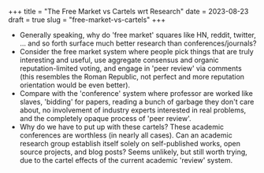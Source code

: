 +++
title = "The Free Market vs Cartels wrt Research"
date = 2023-08-23
draft = true
slug = "free-market-vs-cartels"
+++

- Generally speaking, why do 'free market' squares like HN, reddit, twitter, ... and so forth surface much better research than conferences/journals?
- Consider the free market system where people pick things that are truly interesting and useful, use aggregate consensus and organic reputation-limited voting, and engage in 'peer review' via comments (this resembles the Roman Republic, not perfect and more reputation orientation would be even better).
- Compare with the 'conference' system where professor are worked like slaves, 'bidding' for papers, reading a bunch of garbage they don't care about, no involvement of industry experts interested in real problems, and the completely opaque process of 'peer review'.
- Why do we have to put up with these cartels? These academic conferences are worthless (in nearly all cases). Can an academic research group establish itself solely on self-published works, open source projects, and blog posts? Seems unlikely, but still worth trying, due to the cartel effects of the current academic 'review' system.
